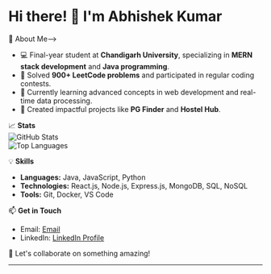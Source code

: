 # Hi there! 👋 I'm Abhishek Kumar  

🌟 About Me-->  
- 💻 Final-year student at **Chandigarh University**, specializing in **MERN stack development** and **Java programming**.  
- 🔢 Solved **900+ LeetCode problems** and participated in regular coding contests.  
- 🌱 Currently learning advanced concepts in web development and real-time data processing.  
- 🚀 Created impactful projects like **PG Finder** and **Hostel Hub**.  

📈 **Stats**  
![GitHub Stats](https://github-readme-stats.vercel.app/api?username=abhi9472&show_icons=true&theme=radical)  
![Top Languages](https://github-readme-stats.vercel.app/api/top-langs/?username=abhi9472&layout=compact&theme=radical)  

💡 **Skills**  
- **Languages:** Java, JavaScript, Python  
- **Technologies:** React.js, Node.js, Express.js, MongoDB, SQL, NoSQL  
- **Tools:** Git, Docker, VS Code  

📫 **Get in Touch**  
- Email: [Email](mailto:abhishekkumarcse2015@fmail.com)  
- LinkedIn: [LinkedIn Profile](https://www.linkedin.com/in/abhishek-kumar-56a668215/)  

🌟 Let's collaborate on something amazing!  

---

